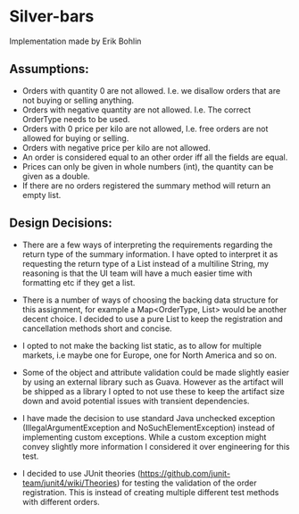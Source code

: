# Silver-bars
Implementation made by Erik Bohlin

## Assumptions:
- Orders with quantity 0 are not allowed. I.e. we disallow orders that are not buying or selling anything.
- Orders with negative quantity are not allowed. I.e. The correct OrderType needs to be used.
- Orders with 0 price per kilo are not allowed, I.e. free orders are not allowed for buying or selling.
- Orders with negative price per kilo are not allowed.
- An order is considered equal to an other order iff all the fields are equal.
- Prices can only be given in whole numbers (int), the quantity can be given as a double.
- If there are no orders registered the summary method will return an empty list.

## Design Decisions:
- There are a few ways of interpreting the requirements regarding the return type of the summary information.
  I have opted to interpret it as requesting the return type of a List<String> instead of a multiline String, my reasoning
  is that the UI team will have a much easier time with formatting etc if they get a list.

- There is a number of ways of choosing the backing data structure for this assignment, for example a Map<OrderType, List<Order>>
  would be another decent choice. I decided to use a pure List to keep the registration and cancellation methods short and concise.

- I opted to not make the backing list static, as to allow for multiple markets, i.e maybe one for Europe, one for North America
  and so on.

- Some of the object and attribute validation could be made slightly easier by using an external library such as Guava.
  However as the artifact will be shipped as a library I opted to not use these to keep the artifact size down and avoid
  potential issues with transient dependencies.

- I have made the decision to use standard Java unchecked exception (IllegalArgumentException and NoSuchElementException) instead
  of implementing custom exceptions. While a custom exception might convey slightly more information I considered it over engineering
  for this test.

- I decided to use JUnit theories (https://github.com/junit-team/junit4/wiki/Theories) for testing the validation of
  the order registration. This is instead of creating multiple different test methods with different orders.